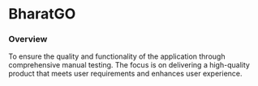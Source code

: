 <h1>BharatGO</h1>

<h3>Overview</h3>
To ensure the quality and functionality of the application through comprehensive manual testing. The focus is on delivering a high-quality product that meets user requirements and enhances user experience.

